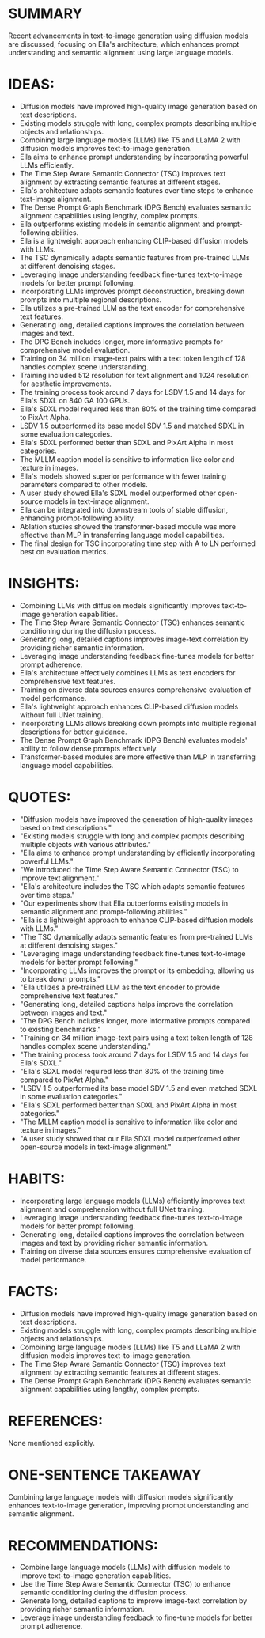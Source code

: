 # SUMMARY
Recent advancements in text-to-image generation using diffusion models are discussed, focusing on Ella's architecture, which enhances prompt understanding and semantic alignment using large language models.

# IDEAS:
- Diffusion models have improved high-quality image generation based on text descriptions.
- Existing models struggle with long, complex prompts describing multiple objects and relationships.
- Combining large language models (LLMs) like T5 and LLaMA 2 with diffusion models improves text-to-image generation.
- Ella aims to enhance prompt understanding by incorporating powerful LLMs efficiently.
- The Time Step Aware Semantic Connector (TSC) improves text alignment by extracting semantic features at different stages.
- Ella's architecture adapts semantic features over time steps to enhance text-image alignment.
- The Dense Prompt Graph Benchmark (DPG Bench) evaluates semantic alignment capabilities using lengthy, complex prompts.
- Ella outperforms existing models in semantic alignment and prompt-following abilities.
- Ella is a lightweight approach enhancing CLIP-based diffusion models with LLMs.
- The TSC dynamically adapts semantic features from pre-trained LLMs at different denoising stages.
- Leveraging image understanding feedback fine-tunes text-to-image models for better prompt following.
- Incorporating LLMs improves prompt deconstruction, breaking down prompts into multiple regional descriptions.
- Ella utilizes a pre-trained LLM as the text encoder for comprehensive text features.
- Generating long, detailed captions improves the correlation between images and text.
- The DPG Bench includes longer, more informative prompts for comprehensive model evaluation.
- Training on 34 million image-text pairs with a text token length of 128 handles complex scene understanding.
- Training included 512 resolution for text alignment and 1024 resolution for aesthetic improvements.
- The training process took around 7 days for LSDV 1.5 and 14 days for Ella's SDXL on 840 GA 100 GPUs.
- Ella's SDXL model required less than 80% of the training time compared to PixArt Alpha.
- LSDV 1.5 outperformed its base model SDV 1.5 and matched SDXL in some evaluation categories.
- Ella's SDXL performed better than SDXL and PixArt Alpha in most categories.
- The MLLM caption model is sensitive to information like color and texture in images.
- Ella's models showed superior performance with fewer training parameters compared to other models.
- A user study showed Ella's SDXL model outperformed other open-source models in text-image alignment.
- Ella can be integrated into downstream tools of stable diffusion, enhancing prompt-following ability.
- Ablation studies showed the transformer-based module was more effective than MLP in transferring language model capabilities.
- The final design for TSC incorporating time step with A to LN performed best on evaluation metrics.

# INSIGHTS:
- Combining LLMs with diffusion models significantly improves text-to-image generation capabilities.
- The Time Step Aware Semantic Connector (TSC) enhances semantic conditioning during the diffusion process.
- Generating long, detailed captions improves image-text correlation by providing richer semantic information.
- Leveraging image understanding feedback fine-tunes models for better prompt adherence.
- Ella's architecture effectively combines LLMs as text encoders for comprehensive text features.
- Training on diverse data sources ensures comprehensive evaluation of model performance.
- Ella's lightweight approach enhances CLIP-based diffusion models without full UNet training.
- Incorporating LLMs allows breaking down prompts into multiple regional descriptions for better guidance.
- The Dense Prompt Graph Benchmark (DPG Bench) evaluates models' ability to follow dense prompts effectively.
- Transformer-based modules are more effective than MLP in transferring language model capabilities.

# QUOTES:
- "Diffusion models have improved the generation of high-quality images based on text descriptions."
- "Existing models struggle with long and complex prompts describing multiple objects with various attributes."
- "Ella aims to enhance prompt understanding by efficiently incorporating powerful LLMs."
- "We introduced the Time Step Aware Semantic Connector (TSC) to improve text alignment."
- "Ella's architecture includes the TSC which adapts semantic features over time steps."
- "Our experiments show that Ella outperforms existing models in semantic alignment and prompt-following abilities."
- "Ella is a lightweight approach to enhance CLIP-based diffusion models with LLMs."
- "The TSC dynamically adapts semantic features from pre-trained LLMs at different denoising stages."
- "Leveraging image understanding feedback fine-tunes text-to-image models for better prompt following."
- "Incorporating LLMs improves the prompt or its embedding, allowing us to break down prompts."
- "Ella utilizes a pre-trained LLM as the text encoder to provide comprehensive text features."
- "Generating long, detailed captions helps improve the correlation between images and text."
- "The DPG Bench includes longer, more informative prompts compared to existing benchmarks."
- "Training on 34 million image-text pairs using a text token length of 128 handles complex scene understanding."
- "The training process took around 7 days for LSDV 1.5 and 14 days for Ella's SDXL."
- "Ella's SDXL model required less than 80% of the training time compared to PixArt Alpha."
- "LSDV 1.5 outperformed its base model SDV 1.5 and even matched SDXL in some evaluation categories."
- "Ella's SDXL performed better than SDXL and PixArt Alpha in most categories."
- "The MLLM caption model is sensitive to information like color and texture in images."
- "A user study showed that our Ella SDXL model outperformed other open-source models in text-image alignment."

# HABITS:
- Incorporating large language models (LLMs) efficiently improves text alignment and comprehension without full UNet training.
- Leveraging image understanding feedback fine-tunes text-to-image models for better prompt following.
- Generating long, detailed captions improves the correlation between images and text by providing richer semantic information.
- Training on diverse data sources ensures comprehensive evaluation of model performance.

# FACTS:
- Diffusion models have improved high-quality image generation based on text descriptions.
- Existing models struggle with long, complex prompts describing multiple objects and relationships.
- Combining large language models (LLMs) like T5 and LLaMA 2 with diffusion models improves text-to-image generation.
- The Time Step Aware Semantic Connector (TSC) improves text alignment by extracting semantic features at different stages.
- The Dense Prompt Graph Benchmark (DPG Bench) evaluates semantic alignment capabilities using lengthy, complex prompts.

# REFERENCES:
None mentioned explicitly.

# ONE-SENTENCE TAKEAWAY
Combining large language models with diffusion models significantly enhances text-to-image generation, improving prompt understanding and semantic alignment.

# RECOMMENDATIONS:
- Combine large language models (LLMs) with diffusion models to improve text-to-image generation capabilities.
- Use the Time Step Aware Semantic Connector (TSC) to enhance semantic conditioning during the diffusion process.
- Generate long, detailed captions to improve image-text correlation by providing richer semantic information.
- Leverage image understanding feedback to fine-tune models for better prompt adherence.